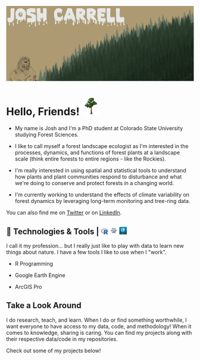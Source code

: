 ![Header](https://github.com/RandomForestz/RandomForestz/blob/main/readme_header.jpg)

# Hello, Friends! <img src="https://github.com/RandomForestz/RandomForestz/blob/main/d67becae2da0f810f63ec8309a5f3f3f.gif" width="50px">

- My name is Josh and I'm a PhD student at Colorado State University studying Forest Sciences. 


- I like to call myself a forest landscape ecologist as I'm interested in the processes, dynamics, and functions of forest plants at a landscape scale (think entire forests to entire regions - like the Rockies). 


- I'm really interested in using spatial and statistical tools to understand how plants and plant communities respond to disturbance and what we're doing to conserve and protect forests in a changing world. 

- I'm currently working to understand the effects of climate variability on forest dynamics by leveraging long-term monitoring and tree-ring data.

You can also find me on [Twitter][1] or on [LinkedIn][3].

## 🔧 Technologies & Tools | <img src="https://github.com/RandomForestz/RandomForestz/blob/main/Rlogo.png" width="20px"> <img src="https://github.com/RandomForestz/RandomForestz/blob/main/Curso-corto-de-Google-Earth-Engine-1.png" width="20px"> <img src="https://github.com/RandomForestz/RandomForestz/blob/main/arcgispro.png" width="20px">

I call it my profession... but I really just like to play with data to learn new things about nature. I have a few tools I like to use when I "work".
 

 - R Programming
 
 - Google Earth Engine 
  
 - ArcGIS Pro

## Take a Look Around

I do research, teach, and learn. When I do or find something worthwhile, I want everyone to have access to my data, code, and methodology! When it comes to knowledge, sharing is caring. You can find my projects along with their respective data/code in my repositories.

Check out some of my projects below!

  

<!-- links to social media icons -->

<!-- icons with padding -->

[1.1]: http://i.imgur.com/tXSoThF.png (twitter icon with padding)
[2.1]: http://i.imgur.com/0o48UoR.png (github icon with padding)

<!-- icons without padding -->


<!-- links to your social media accounts -->

[1]: https://twitter.com/RandomForestz
[3]: https://www.linkedin.com/in/josh-carrell-775a18219/


<!-- Resources -->
<!-- Icons: https://simpleicons.org/ -->
<!-- GitHub Stats: https://github.com/anuraghazra/github-readme-stats -->
<!-- Emojis: https://emojipedia.org/emoji/ -->
<!-- HTML Emojis: https://www.fileformat.info/index.htm -->
<!-- Shields: https://shields.io/ -->
<!-- Awesome GitHub Profile README: https://github.com/abhisheknaiidu/awesome-github-profile-readme -->
